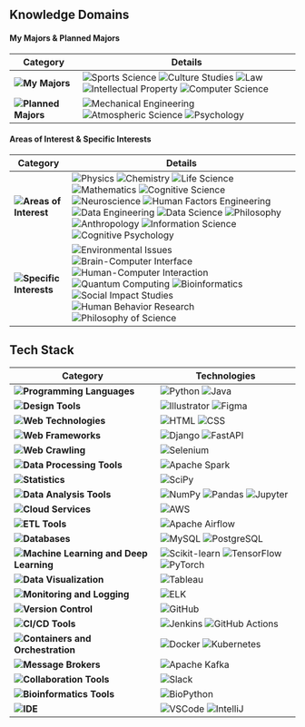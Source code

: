 ## Knowledge Domains

#### My Majors & Planned Majors

| **Category** | **Details** |
|------------|-------------|
| **![My Majors](https://img.shields.io/badge/My%20Majors-EAF4FB?style=flat-square)** | ![Sports Science](https://img.shields.io/badge/Sports%20Science-A8E1DB?style=flat-square) ![Culture Studies](https://img.shields.io/badge/Culture%20Studies-A8E1DB?style=flat-square) ![Law](https://img.shields.io/badge/Law-A8E1DB?style=flat-square) ![Intellectual Property](https://img.shields.io/badge/Intellectual%20Property-A8E1DB?style=flat-square) ![Computer Science](https://img.shields.io/badge/Computer%20Science-C1B3F2?style=flat-square) |
| **![Planned Majors](https://img.shields.io/badge/Planned%20Majors-EAF4FB?style=flat-square)** | ![Mechanical Engineering](https://img.shields.io/badge/Mechanical%20Engineering-FFCBDF?style=flat-square) ![Atmospheric Science](https://img.shields.io/badge/Atmospheric%20Science-FFCBDF?style=flat-square) ![Psychology](https://img.shields.io/badge/Psychology-FFCBDF?style=flat-square) |

#### Areas of Interest & Specific Interests

| **Category** | **Details** |
|------------|-------------|
| **![Areas of Interest](https://img.shields.io/badge/Areas%20of%20Interest-EAF4FB?style=flat-square)** | ![Physics](https://img.shields.io/badge/Physics-A8E1DB?style=flat-square) ![Chemistry](https://img.shields.io/badge/Chemistry-A8E1DB?style=flat-square) ![Life Science](https://img.shields.io/badge/Life%20Science-A8E1DB?style=flat-square) ![Mathematics](https://img.shields.io/badge/Mathematics-A8E1DB?style=flat-square) ![Cognitive Science](https://img.shields.io/badge/Cognitive%20Science-C1B3F2?style=flat-square) ![Neuroscience](https://img.shields.io/badge/Neuroscience-C1B3F2?style=flat-square) ![Human Factors Engineering](https://img.shields.io/badge/Human%20Factors%20Engineering-C1B3F2?style=flat-square) ![Data Engineering](https://img.shields.io/badge/Data%20Engineering-EAF4FB?style=flat-square) ![Data Science](https://img.shields.io/badge/Data%20Science-EAF4FB?style=flat-square) ![Philosophy](https://img.shields.io/badge/Philosophy-EAF4FB?style=flat-square) ![Anthropology](https://img.shields.io/badge/Anthropology-EAF4FB?style=flat-square) ![Information Science](https://img.shields.io/badge/Information%20Science-EAF4FB?style=flat-square) ![Cognitive Psychology](https://img.shields.io/badge/Cognitive%20Psychology-EAF4FB?style=flat-square) |
| **![Specific Interests](https://img.shields.io/badge/Specific%20Interests-EAF4FB?style=flat-square)** | ![Environmental Issues](https://img.shields.io/badge/Environmental%20Issues-EAF4FB?style=flat-square) ![Brain-Computer Interface](https://img.shields.io/badge/Brain--Computer%20Interface-EAF4FB?style=flat-square) ![Human-Computer Interaction](https://img.shields.io/badge/Human--Computer%20Interaction-EAF4FB?style=flat-square) ![Quantum Computing](https://img.shields.io/badge/Quantum%20Computing-EAF4FB?style=flat-square) ![Bioinformatics](https://img.shields.io/badge/Bioinformatics-EAF4FB?style=flat-square) ![Social Impact Studies](https://img.shields.io/badge/Social%20Impact%20Studies-EAF4FB?style=flat-square) ![Human Behavior Research](https://img.shields.io/badge/Human%20Behavior%20Research-EAF4FB?style=flat-square) ![Philosophy of Science](https://img.shields.io/badge/Philosophy%20of%20Science-EAF4FB?style=flat-square) |


## Tech Stack

| **Category** | **Technologies** |
|--------------|-------------------|
| **![Programming Languages](https://img.shields.io/badge/Programming%20Languages-EAF4FB?style=flat-square)** | ![Python](https://img.shields.io/badge/Python-A8E1DB?style=flat-square&logo=Python&logoColor=white) ![Java](https://img.shields.io/badge/Java-C1B3F2?style=flat-square&logo=Java&logoColor=white) |
| **![Design Tools](https://img.shields.io/badge/Design%20Tools-EAF4FB?style=flat-square)** | ![Illustrator](https://img.shields.io/badge/Illustrator-EAF4FB?style=flat-square&logo=Adobe-Illustrator&logoColor=130613) ![Figma](https://img.shields.io/badge/Figma-EAF4FB?style=flat-square&logo=Figma&logoColor=130613) |
| **![Web Technologies](https://img.shields.io/badge/Web%20Technologies-EAF4FB?style=flat-square)** | ![HTML](https://img.shields.io/badge/HTML-EAF4FB?style=flat-square&logo=HTML5&logoColor=130613) ![CSS](https://img.shields.io/badge/CSS-EAF4FB?style=flat-square&logo=CSS3&logoColor=130613) |
| **![Web Frameworks](https://img.shields.io/badge/Web%20Frameworks-EAF4FB?style=flat-square)** | ![Django](https://img.shields.io/badge/Django-A8E1DB?style=flat-square&logo=Django&logoColor=white) ![FastAPI](https://img.shields.io/badge/FastAPI-C1B3F2?style=flat-square&logo=FastAPI&logoColor=white) |
| **![Web Crawling](https://img.shields.io/badge/Web%20Crawling-EAF4FB?style=flat-square)** | ![Selenium](https://img.shields.io/badge/Selenium-A8E1DB?style=flat-square&logo=Selenium&logoColor=white) |
| **![Data Processing Tools](https://img.shields.io/badge/Data%20Processing%20Tools-EAF4FB?style=flat-square)** | ![Apache Spark](https://img.shields.io/badge/Apache%20Spark-A8E1DB?style=flat-square&logo=Apache-Spark&logoColor=white) |
| **![Statistics](https://img.shields.io/badge/Statistics-EAF4FB?style=flat-square)** | ![SciPy](https://img.shields.io/badge/SciPy-C1B3F2?style=flat-square&logo=SciPy&logoColor=white) |
| **![Data Analysis Tools](https://img.shields.io/badge/Data%20Analysis%20Tools-EAF4FB?style=flat-square)** | ![NumPy](https://img.shields.io/badge/NumPy-A8E1DB?style=flat-square&logo=NumPy&logoColor=white) ![Pandas](https://img.shields.io/badge/Pandas-C1B3F2?style=flat-square&logo=Pandas&logoColor=white) ![Jupyter](https://img.shields.io/badge/Jupyter-A8E1DB?style=flat-square&logo=Jupyter&logoColor=white) |
| **![Cloud Services](https://img.shields.io/badge/Cloud%20Services-EAF4FB?style=flat-square)** | ![AWS](https://img.shields.io/badge/AWS-A8E1DB?style=flat-square&logo=amazonwebservices&logoColor=white) |
| **![ETL Tools](https://img.shields.io/badge/ETL%20Tools-EAF4FB?style=flat-square)** | ![Apache Airflow](https://img.shields.io/badge/Apache%20Airflow-C1B3F2?style=flat-square&logo=Apache-Airflow&logoColor=white) |
| **![Databases](https://img.shields.io/badge/Databases-EAF4FB?style=flat-square)** | ![MySQL](https://img.shields.io/badge/MySQL-A8E1DB?style=flat-square&logo=MySQL&logoColor=white) ![PostgreSQL](https://img.shields.io/badge/PostgreSQL-C1B3F2?style=flat-square&logo=PostgreSQL&logoColor=white) |
| **![Machine Learning and Deep Learning](https://img.shields.io/badge/Machine%20Learning%20and%20Deep%20Learning-EAF4FB?style=flat-square)** | ![Scikit-learn](https://img.shields.io/badge/Scikit--learn-C1B3F2?style=flat-square&logo=Scikit-learn&logoColor=white) ![TensorFlow](https://img.shields.io/badge/TensorFlow-C1B3F2?style=flat-square&logo=TensorFlow&logoColor=white) ![PyTorch](https://img.shields.io/badge/PyTorch-C1B3F2?style=flat-square&logo=PyTorch&logoColor=white) |
| **![Data Visualization](https://img.shields.io/badge/Data%20Visualization-EAF4FB?style=flat-square)** | ![Tableau](https://img.shields.io/badge/Tableau-A8E1DB?style=flat-square&logo=Tableau&logoColor=white) |
| **![Monitoring and Logging](https://img.shields.io/badge/Monitoring%20and%20Logging-EAF4FB?style=flat-square)** | ![ELK](https://img.shields.io/badge/ELK-A8E1DB?style=flat-square&logo=Elastic-Stack&logoColor=white) |
| **![Version Control](https://img.shields.io/badge/Version%20Control-EAF4FB?style=flat-square)** | ![GitHub](https://img.shields.io/badge/GitHub-A8E1DB?style=flat-square&logo=GitHub&logoColor=white) |
| **![CI/CD Tools ](https://img.shields.io/badge/CI/CD%20Tools-EAF4FB?style=flat-square)** | ![Jenkins](https://img.shields.io/badge/Jenkins-C1B3F2?style=flat-square&logo=Jenkins&logoColor=white) ![GitHub Actions](https://img.shields.io/badge/GitHub%20Actions-C1B3F2?style=flat-square&logo=GitHub-Actions&logoColor=white) |
| **![Containers and Orchestration](https://img.shields.io/badge/Containers%20and%20Orchestration-EAF4FB?style=flat-square)** | ![Docker](https://img.shields.io/badge/Docker-A8E1DB?style=flat-square&logo=Docker&logoColor=white) ![Kubernetes](https://img.shields.io/badge/Kubernetes-A8E1DB?style=flat-square&logo=Kubernetes&logoColor=white) |
| **![Message Brokers](https://img.shields.io/badge/Message%20Brokers-EAF4FB?style=flat-square)** | ![Apache Kafka](https://img.shields.io/badge/Apache%20Kafka-A8E1DB?style=flat-square&logo=Apache-Kafka&logoColor=white) |
| **![Collaboration Tools](https://img.shields.io/badge/Collaboration%20Tools-EAF4FB?style=flat-square)** | ![Slack](https://img.shields.io/badge/Slack-EAF4FB?style=flat-square&logo=Slack&logoColor=130613) |
| **![Bioinformatics Tools](https://img.shields.io/badge/Bioinformatics%20Tools-EAF4FB?style=flat-square)** | ![BioPython](https://img.shields.io/badge/BioPython-A8E1DB?style=flat-square&logo=Biopython&logoColor=white) |
| **![IDE](https://img.shields.io/badge/IDE-EAF4FB?style=flat-square)**| ![VSCode](https://img.shields.io/badge/VSCode-EAF4FB?style=flat-square&logo=Visual-Studio-Code&logoColor=130613) ![IntelliJ](https://img.shields.io/badge/IntelliJ-EAF4FB?style=flat-square&logo=IntelliJ-IDEA&logoColor=130613) |
